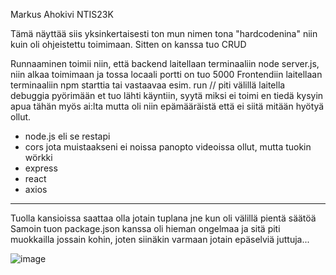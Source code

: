 Markus Ahokivi NTIS23K

Tämä näyttää siis yksinkertaisesti ton mun nimen tona "hardcodenina" niin kuin oli ohjeistettu toimimaan.
Sitten on kanssa tuo CRUD 


Runnaaminen toimii niin, että backend laitellaan terminaaliin node server.js, niin alkaa toimimaan ja tossa locaali portti on tuo 5000
Frontendiin laitellaan terminaaliin npm starttia tai vastaavaa esim. run  // piti välillä laitella debuggia pyörimään et tuo lähti käyntiin, syytä miksi ei toimi en tiedä kysyin apua tähän myös ai:lta mutta oli niin epämääräistä että ei siitä mitään hyötyä ollut.

- node.js eli se restapi
- cors jota muistaakseni ei noissa panopto videoissa ollut, mutta tuokin wörkki
- express
- react
- axios

------------------------------------------------------
Tuolla kansioissa saattaa olla jotain tuplana jne kun oli välillä pientä säätöä
Samoin tuon package.json kanssa oli hieman ongelmaa ja sitä piti muokkailla jossain kohin, joten siinäkin varmaan jotain epäselviä juttuja...



![image](https://github.com/user-attachments/assets/28da03bb-c36f-4795-8710-5b4f590fd945)
